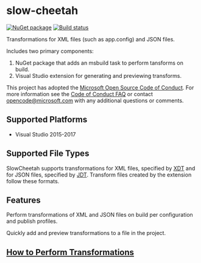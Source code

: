 # slow-cheetah
[![NuGet package](https://img.shields.io/nuget/v/Microsoft.VisualStudio.SlowCheetah.svg)](https://nuget.org/packages/Microsoft.VisualStudio.SlowCheetah)
[![Build status](https://ci.appveyor.com/api/projects/status/qqvu367widkayo05/branch/master?svg=true)](https://ci.appveyor.com/project/jviau/slow-cheetah/branch/master)

Transformations for XML files (such as app.config) and JSON files.

Includes two primary components:
1. NuGet package that adds an msbuild task to perform tansforms on build.
2. Visual Studio extension for generating and previewing transforms.

This project has adopted the [Microsoft Open Source Code of
Conduct](https://opensource.microsoft.com/codeofconduct/).
For more information see the [Code of Conduct
FAQ](https://opensource.microsoft.com/codeofconduct/faq/) or
contact [opencode@microsoft.com](mailto:opencode@microsoft.com)
with any additional questions or comments.

## Supported Platforms
* Visual Studio 2015-2017

## Supported File Types

SlowCheetah supports transformations for XML files, specified by [XDT](https://msdn.microsoft.com/en-us/library/dd465326(v=vs.110).aspx) and for JSON files, specified by [JDT](https://github.com/Microsoft/json-document-transforms). Transform files created by the extension follow these formats.

## Features

Perform transformations of XML and JSON files on build per configuration and publish profiles.

Quickly add and preview transformations to a file in the project. 

## [How to Perform Transformations](doc/transforming_files.md)
